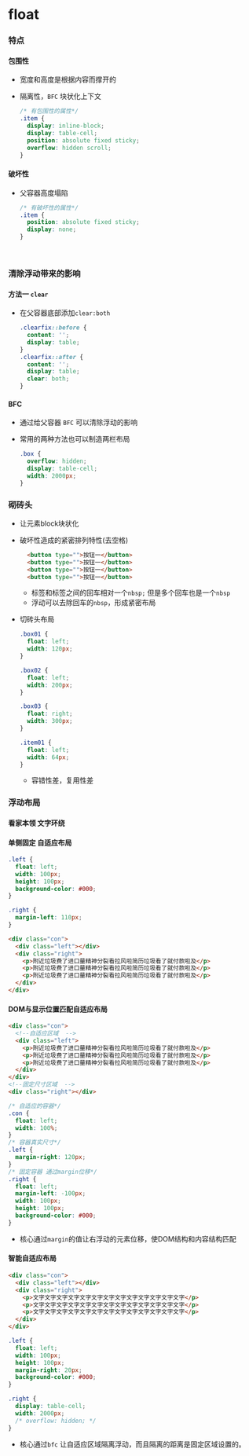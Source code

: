 # float

### 特点

####  包围性

- 宽度和高度是根据内容而撑开的

- 隔离性，`BFC`  块状化上下文

  ```css
  /* 有包围性的属性*/
  .item {
    display: inline-block;
    display: table-cell;
    position: absolute fixed sticky;
    overflow: hidden scroll;
  }
  ```

#### 破坏性

- 父容器高度塌陷

  ```css
  /* 有破坏性的属性*/
  .item {
    position: absolute fixed sticky;
    display: none;
  }
  ```

  ​

### 清除浮动带来的影响

#### 方法一 `clear`  

- 在父容器底部添加`clear:both`

  ```css
  .clearfix::before {
    content: '';
    display: table;
  }
  .clearfix::after {
    content: '';
    display: table;
    clear: both;
  }
  ```

#### BFC

- 通过给父容器 `BFC` 可以清除浮动的影响

- 常用的两种方法也可以制造两栏布局

  ```css
  .box {
    overflow: hidden;
    display: table-cell;
    width: 2000px;
  }
  ```


### 砌砖头

- 让元素block块状化

- 破坏性造成的紧密排列特性(去空格)

  ```html
    <button type="">按钮一</button>
    <button type="">按钮一</button>
    <button type="">按钮一</button>
    <button type="">按钮一</button>
  ```

  - 标签和标签之间的回车相对一个`nbsp;` 但是多个回车也是一个`nbsp`
  - 浮动可以去除回车的`nbsp`，形成紧密布局

- 切砖头布局

  ```css
  .box01 {
    float: left;
    width: 120px;
  }

  .box02 {
    float: left;
    width: 200px;
  }

  .box03 {
    float: right;
    width: 300px;
  }

  .item01 {
    float: left;
    width: 64px;
  }
  ```

  - 容错性差，复用性差

### 浮动布局

#### 看家本领 文字环绕

#### 单侧固定 自适应布局

```css
.left {
  float: left;
  width: 100px;
  height: 100px;
  background-color: #000;
}

.right {
  margin-left: 110px;
}
```

```html
<div class="con">
  <div class="left"></div>
  <div class="right">
    <p>附近垃圾费了进口量精神分裂看拉风啦简历垃圾看了就付款啦及</p>
    <p>附近垃圾费了进口量精神分裂看拉风啦简历垃圾看了就付款啦及</p>
    <p>附近垃圾费了进口量精神分裂看拉风啦简历垃圾看了就付款啦及</p>
  </div>
</div>
```



#### DOM与显示位置匹配自适应布局

```html
<div class="con">
  <!--自适应区域  -->
  <div class="left">
    <p>附近垃圾费了进口量精神分裂看拉风啦简历垃圾看了就付款啦及</p>
    <p>附近垃圾费了进口量精神分裂看拉风啦简历垃圾看了就付款啦及</p>
    <p>附近垃圾费了进口量精神分裂看拉风啦简历垃圾看了就付款啦及</p>
  </div>
</div>
<!--固定尺寸区域  -->
<div class="right"></div>
```

```css
/* 自适应的容器*/ 	
.con {
  float: left;
  width: 100%;
}
/* 容器真实尺寸*/
.left {
  margin-right: 120px;
}
/* 固定容器 通过margin位移*/
.right {
  float: left;
  margin-left: -100px;
  width: 100px;
  height: 100px;
  background-color: #000;
}
```

- 核心通过`margin`的值让右浮动的元素位移，使DOM结构和内容结构匹配

#### 智能自适应布局

```html
<div class="con">
  <div class="left"></div>
  <div class="right">
    <p>文字文字文字文字文字文字文字文字文字文字文字文字文字</p>
    <p>文字文字文字文字文字文字文字文字文字文字文字文字文字</p>
    <p>文字文字文字文字文字文字文字文字文字文字文字文字文字</p>
  </div>
</div>
```

```css
.left {
  float: left;
  width: 100px;
  height: 100px;
  margin-right: 20px;
  background-color: #000;
}

.right {
  display: table-cell;
  width: 2000px;
  /* overflow: hidden; */
}
```

- 核心通过`bfc`  让自适应区域隔离浮动，而且隔离的距离是固定区域设置的。